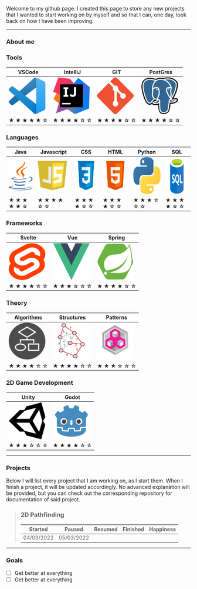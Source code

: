 
Welcome to my github page. I created this page to store any new projects that I wanted to start working on by myself and so that I can, one day, look back on how I have been improving.

---

### About me



### Tools
|VSCode|IntelliJ|GIT|PostGres|
|---|---|---|---|
| <img src="./resources/tools/vscode.png" width="100"  height="100"  alt="VSCode"/> | <img src="./resources/tools/intellij.png" width="100"  height="100" alt="intelliJ"/> | <img src="./resources/tools/git.png" width="100" height="100" alt="GIT"/> | <img src="./resources/tools/postgres.png" width="100" height="100" alt="PostGres"/> | 
| &#9733; &#9733; &#9733; &#9733; &#9733; &#9734; | &#9733; &#9733; &#9733; &#9733; &#9734; &#9734; | &#9733; &#9733; &#9733; &#9733; &#9734; &#9734; | &#9733; &#9733; &#9733; &#9733; &#9734; &#9734; | 
### Languages

|Java|Javascript|CSS|HTML|Python|SQL|
|---|---|---|---|---|---|
| <img src="./resources/languages/java.png" width="80" height="80" alt="Java language"/> | <img src="./resources/languages/javascript.png" width="80" height="80" alt="Javascript language"/> | <img src="./resources/languages/css.png" width="100" height="100" alt="CSS language"/> | <img src="./resources/languages/html.png" width="100" height="100" alt="HTML language"/> | <img src="./resources/languages/python.png" width="100"  height="100"  alt="Python language"/>| <img src="./resources/languages/sql.png" width="100" height="100" alt="SQL language"/> |
| &#9733; &#9733; &#9733; &#9733; &#9733; &#9734; | &#9733; &#9733; &#9733; &#9733; &#9734; &#9734; | &#9733; &#9733; &#9733; &#9733; &#9734; &#9734; | &#9733; &#9733; &#9733; &#9733; &#9734; &#9734; |&#9733; &#9733; &#9733; &#9734; &#9734; &#9734; | &#9733; &#9733; &#9733; &#9733; &#9734; &#9734; |

### Frameworks
|Svelte|Vue|Spring|
|---|---|---|
| <img src="./resources/frameworks/svelte.png" width="100" height="100" alt="Svelte framework" /> | <img src="./resources/frameworks/vue.png" width="100" height="100" alt="Vue framework"/> | <img src="./resources/frameworks/spring.png" width="100" height="100" alt="Spring Boot framework"/> |
| &#9733; &#9733; &#9733; &#9733; &#9734; &#9734; | &#9733; &#9733; &#9733; &#9734; &#9734; &#9734; | &#9733; &#9733; &#9733; &#9733; &#9734; &#9734; |

### Theory

|Algorithms|Structures|Patterns|
|---|---|---|
| <img src="./resources/theory/algo.png" width="100" height="100" alt="Algorithms" /> | <img src="./resources/theory/graph.png" width="100" height="100" alt="Structures"/> | <img src="./resources/theory/pattern.png" width="100" height="100" alt="Patterns"/> |
| &#9733; &#9733; &#9733; &#9733; &#9734; &#9734; | &#9733; &#9733; &#9733; &#9733; &#9734; &#9734; | &#9733; &#9733; &#9733; &#9734; &#9734; &#9734; |

### 2D Game Development
|Unity|Godot|
|---|---|
| <img src="./resources/gamedev/unity.png" width="100" height="100" alt="Unity" /> | <img src="./resources/gamedev/godot.png" width="100" height="100" alt="GODOT"/> |
| &#9733; &#9733; &#9733; &#9734; &#9734; &#9734; | &#9733; &#9733; &#9733; &#9733; &#9734; &#9734; |


---

### Projects

Below I will list every project that I am working on, as I start them. When I finish a project, it will be updated accordingly. No advanced explanation will be provided, but you can check out the corresponding repository for documentation of said project.


> ### 2D Pathfinding
> 
> | Started | Paused | Resumed | Finished | Happiness |
> | --- | --- | --- | --- | --- |
> | 04/03/2022 | 05/03/2022 |  | | |

---

### Goals

- [ ] Get better at everything
- [ ] Get better at everything

